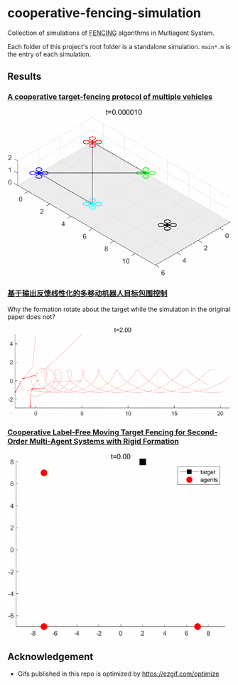 # cooperative-fencing-simulation
Collection of simulations of [FENCING](https://doi.org/10.1016/j.automatica.2019.05.034) algorithms in Multiagent System.

Each folder of this project's root folder is a standalone simulation.
`main*.m` is the entry of each simulation.

## Results

### [A cooperative target-fencing protocol of multiple vehicles](https://doi.org/10.1016/j.automatica.2019.05.034)

![](fence2019chen/chen2019-ezgif.com-optimize.gif)

### [基于输出反馈线性化的多移动机器人目标包围控制](https://doi.org/10.16383/j.aas.c200335)

Why the formation rotate about the target while the simulation in the original paper does not?

![](fence2022kou小车/kou2022-ezgif.com-optimize.gif)

### [Cooperative Label-Free Moving Target Fencing for Second-Order Multi-Agent Systems with Rigid Formation](https://doi.org/10.1016/j.automatica.2024.111558)

![](fence2024hu/hu2024labelfree-ezgif.com-optimize.gif)



## Acknowledgement

- Gifs published in this repo is optimized by <https://ezgif.com/optimize>


